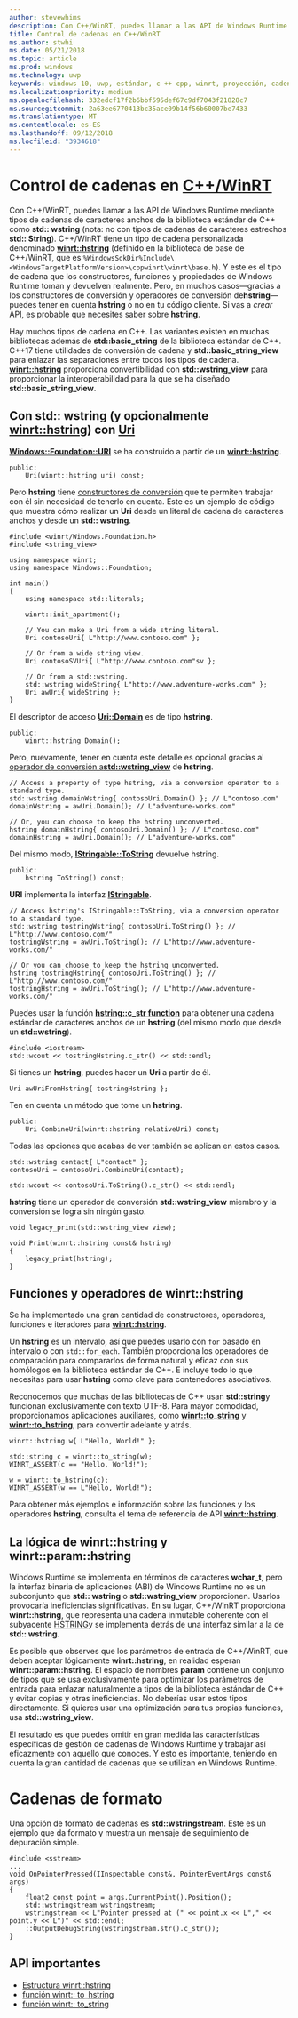 ```yaml
---
author: stevewhims
description: Con C++/WinRT, puedes llamar a las API de Windows Runtime usando tipos de cadena de caracteres anchos de C++ estándar, o puedes usar el tipo winrt::hstring.
title: Control de cadenas en C++/WinRT
ms.author: stwhi
ms.date: 05/21/2018
ms.topic: article
ms.prod: windows
ms.technology: uwp
keywords: windows 10, uwp, estándar, c ++ cpp, winrt, proyección, cadena
ms.localizationpriority: medium
ms.openlocfilehash: 332edcf17f2b6bbf595def67c9df7043f21828c7
ms.sourcegitcommit: 2a63ee6770413bc35ace09b14f56b60007be7433
ms.translationtype: MT
ms.contentlocale: es-ES
ms.lasthandoff: 09/12/2018
ms.locfileid: "3934618"
---
```

# <a name="string-handling-in-cwinrtwindowsuwpcpp-and-winrt-apisintro-to-using-cpp-with-winrt"></a>Control de cadenas en [C++/WinRT](/windows/uwp/cpp-and-winrt-apis/intro-to-using-cpp-with-winrt)
Con C++/WinRT, puedes llamar a las API de Windows Runtime mediante tipos de cadenas de caracteres anchos de la biblioteca estándar de C++ como **std:: wstring** (nota: no con tipos de cadenas de caracteres estrechos **std:: String**). C++/WinRT tiene un tipo de cadena personalizada denominado [**winrt::hstring**](/uwp/cpp-ref-for-winrt/hstring) (definido en la biblioteca de base de C++/WinRT, que es `%WindowsSdkDir%Include\<WindowsTargetPlatformVersion>\cppwinrt\winrt\base.h`). Y este es el tipo de cadena que los constructores, funciones y propiedades de Windows Runtime toman y devuelven realmente. Pero, en muchos casos&mdash;gracias a los constructores de conversión y operadores de conversión de**hstring**&mdash;puedes tener en cuenta **hstring** o no en tu código cliente. Si vas a *crear* API, es probable que necesites saber sobre **hstring**.

Hay muchos tipos de cadena en C++. Las variantes existen en muchas bibliotecas además de **std::basic_string** de la biblioteca estándar de C++. C++17 tiene utilidades de conversión de cadena y **std::basic_string_view** para enlazar las separaciones entre todos los tipos de cadena.  [**winrt::hstring**](/uwp/cpp-ref-for-winrt/hstring) proporciona convertibilidad con **std::wstring_view** para proporcionar la interoperabilidad para la que se ha diseñado **std::basic_string_view**.

## <a name="using-stdwstring-and-optionally-winrthstringuwpcpp-ref-for-winrthstring-with-uriuwpapiwindowsfoundationuri"></a>Con **std:: wstring** (y opcionalmente [**winrt::hstring**](/uwp/cpp-ref-for-winrt/hstring)) con [**Uri**](/uwp/api/windows.foundation.uri)
[**Windows::Foundation::URI**](/uwp/api/windows.foundation.uri) se ha construido a partir de un [**winrt::hstring**](/uwp/cpp-ref-for-winrt/hstring).

```cppwinrt
public:
    Uri(winrt::hstring uri) const;
```

Pero **hstring** tiene [constructores de conversión](/uwp/api/windows.foundation.uri#hstringhstring-constructor) que te permiten trabajar con él sin necesidad de tenerlo en cuenta. Este es un ejemplo de código que muestra cómo realizar un **Uri** desde un literal de cadena de caracteres anchos y desde un **std:: wstring**.

```cppwinrt
#include <winrt/Windows.Foundation.h>
#include <string_view>

using namespace winrt;
using namespace Windows::Foundation;

int main()
{
    using namespace std::literals;

    winrt::init_apartment();

    // You can make a Uri from a wide string literal.
    Uri contosoUri{ L"http://www.contoso.com" };

    // Or from a wide string view.
    Uri contosoSVUri{ L"http://www.contoso.com"sv };

    // Or from a std::wstring.
    std::wstring wideString{ L"http://www.adventure-works.com" };
    Uri awUri{ wideString };
}
```

El descriptor de acceso [**Uri::Domain**](https://docs.microsoft.com/uwp/api/windows.foundation.uri.Domain) es de tipo **hstring**.

```cppwinrt
public:
    winrt::hstring Domain();
```

Pero, nuevamente, tener en cuenta este detalle es opcional gracias al [operador de conversión a**std::wstring_view**](/uwp/api/hstring#hstringoperator-stdwstringview) de **hstring**.

```cppwinrt
// Access a property of type hstring, via a conversion operator to a standard type.
std::wstring domainWstring{ contosoUri.Domain() }; // L"contoso.com"
domainWstring = awUri.Domain(); // L"adventure-works.com"

// Or, you can choose to keep the hstring unconverted.
hstring domainHstring{ contosoUri.Domain() }; // L"contoso.com"
domainHstring = awUri.Domain(); // L"adventure-works.com"
```

Del mismo modo, [**IStringable::ToString**](https://msdn.microsoft.com/library/windows/desktop/dn302136) devuelve hstring.

```cppwinrt
public:
    hstring ToString() const;
```

**URI** implementa la interfaz [**IStringable**](https://msdn.microsoft.com/library/windows/desktop/dn302135).

```cppwinrt
// Access hstring's IStringable::ToString, via a conversion operator to a standard type.
std::wstring tostringWstring{ contosoUri.ToString() }; // L"http://www.contoso.com/"
tostringWstring = awUri.ToString(); // L"http://www.adventure-works.com/"

// Or you can choose to keep the hstring unconverted.
hstring tostringHstring{ contosoUri.ToString() }; // L"http://www.contoso.com/"
tostringHstring = awUri.ToString(); // L"http://www.adventure-works.com/"
```

Puedes usar la función [**hstring::c_str function**](/uwp/api/windows.foundation.uri#hstringcstr-function) para obtener una cadena estándar de caracteres anchos de un **hstring** (del mismo modo que desde un **std::wstring**).

```cppwinrt
#include <iostream>
std::wcout << tostringHstring.c_str() << std::endl;
```
Si tienes un **hstring**, puedes hacer un **Uri** a partir de él.

```cppwinrt
Uri awUriFromHstring{ tostringHstring };
```

Ten en cuenta un método que tome un **hstring**.

```cppwinrt
public:
    Uri CombineUri(winrt::hstring relativeUri) const;
```

Todas las opciones que acabas de ver también se aplican en estos casos.

```cppwinrt
std::wstring contact{ L"contact" };
contosoUri = contosoUri.CombineUri(contact);
    
std::wcout << contosoUri.ToString().c_str() << std::endl;
```

**hstring** tiene un operador de conversión **std::wstring_view** miembro y la conversión se logra sin ningún gasto.

```cppwinrt
void legacy_print(std::wstring_view view);

void Print(winrt::hstring const& hstring)
{
    legacy_print(hstring);
}
```

## <a name="winrthstring-functions-and-operators"></a>Funciones y operadores de **winrt::hstring**
Se ha implementado una gran cantidad de constructores, operadores, funciones e iteradores para [**winrt::hstring**](/uwp/cpp-ref-for-winrt/hstring).

Un **hstring** es un intervalo, así que puedes usarlo con `for` basado en intervalo o con `std::for_each`. También proporciona los operadores de comparación para compararlos de forma natural y eficaz con sus homólogos en la biblioteca estándar de C++. E incluye todo lo que necesitas para usar **hstring** como clave para contenedores asociativos.

Reconocemos que muchas de las bibliotecas de C++ usan **std::string**y funcionan exclusivamente con texto UTF-8. Para mayor comodidad, proporcionamos aplicaciones auxiliares, como [**winrt::to_string**](/uwp/cpp-ref-for-winrt/to-string) y [**winrt::to_hstring**](/uwp/cpp-ref-for-winrt/to-hstring), para convertir adelante y atrás.

```cppwinrt
winrt::hstring w{ L"Hello, World!" };

std::string c = winrt::to_string(w);
WINRT_ASSERT(c == "Hello, World!");

w = winrt::to_hstring(c);
WINRT_ASSERT(w == L"Hello, World!");
```

Para obtener más ejemplos e información sobre las funciones y los operadores **hstring**, consulta el tema de referencia de API [**winrt::hstring**](/uwp/cpp-ref-for-winrt/hstring).

## <a name="the-rationale-for-winrthstring-and-winrtparamhstring"></a>La lógica de **winrt::hstring** y **winrt::param::hstring**
Windows Runtime se implementa en términos de caracteres **wchar_t**, pero la interfaz binaria de aplicaciones (ABI) de Windows Runtime no es un subconjunto que **std:: wstring** o **std::wstring_view** proporcionen. Usarlos provocaría ineficiencias significativas. En su lugar, C++/WinRT proporciona **winrt::hstring**, que representa una cadena inmutable coherente con el subyacente [HSTRING](https://msdn.microsoft.com/library/windows/desktop/br205775)y se implementa detrás de una interfaz similar a la de **std:: wstring**. 

Es posible que observes que los parámetros de entrada de C++/WinRT, que deben aceptar lógicamente **winrt::hstring**, en realidad esperan **winrt::param::hstring**. El espacio de nombres **param** contiene un conjunto de tipos que se usa exclusivamente para optimizar los parámetros de entrada para enlazar naturalmente a tipos de la biblioteca estándar de C++ y evitar copias y otras ineficiencias. No deberías usar estos tipos directamente. Si quieres usar una optimización para tus propias funciones, usa **std::wstring_view**.

El resultado es que puedes omitir en gran medida las características específicas de gestión de cadenas de Windows Runtime y trabajar así eficazmente con aquello que conoces. Y esto es importante, teniendo en cuenta la gran cantidad de cadenas que se utilizan en Windows Runtime.

# <a name="formatting-strings"></a>Cadenas de formato
Una opción de formato de cadenas es **std::wstringstream**. Este es un ejemplo que da formato y muestra un mensaje de seguimiento de depuración simple.

```cppwinrt
#include <sstream>
...
void OnPointerPressed(IInspectable const&, PointerEventArgs const& args)
{
    float2 const point = args.CurrentPoint().Position();
    std::wstringstream wstringstream;
    wstringstream << L"Pointer pressed at (" << point.x << L"," << point.y << L")" << std::endl;
    ::OutputDebugString(wstringstream.str().c_str());
}
```

## <a name="important-apis"></a>API importantes
* [Estructura winrt::hstring](/uwp/cpp-ref-for-winrt/hstring)
* [función winrt:: to_hstring](/uwp/cpp-ref-for-winrt/to-hstring)
* [función winrt:: to_string](/uwp/cpp-ref-for-winrt/to-string)
